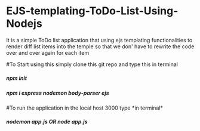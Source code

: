 # EJS-templating-ToDo-List-Using-Nodejs
It is a simple ToDo list application that using ejs templating functionalities to render diff list items into the temple so that we don' have to rewrite the code over and over again for each item

#To Start using this simply clone this git repo and type this in terminal
<h5>npm init</h5>
<h5>npm i express nodemon body-parser ejs</h5>
#To run the application in the local host 3000 type *in terminal*
<h5>nodemon app.js OR node app.js</h5>
